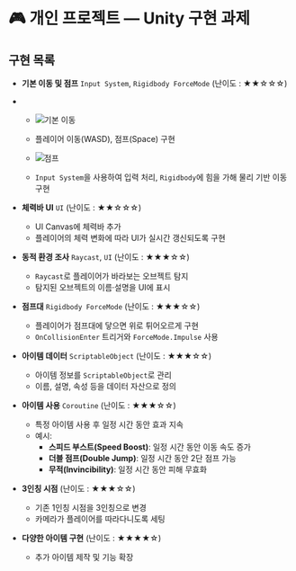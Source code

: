 # 🎮 개인 프로젝트 — Unity 구현 과제

## 구현 목록

- **기본 이동 및 점프** `Input System`, `Rigidbody ForceMode` (난이도 : ★★☆☆☆)
- - ![기본 이동](https://github.com/user-attachments/assets/03d1c425-f585-4b8a-b207-1bc4d6fc8866)
  - 플레이어 이동(WASD), 점프(Space) 구현
  - ![점프](https://github.com/user-attachments/assets/b09169c4-31f2-4585-aeb5-a6eb2621ab5d)

  - `Input System`을 사용하여 입력 처리, `Rigidbody`에 힘을 가해 물리 기반 이동 구현
  


- **체력바 UI** `UI` (난이도 : ★★☆☆☆)  
  - UI Canvas에 체력바 추가  
  - 플레이어의 체력 변화에 따라 UI가 실시간 갱신되도록 구현

- **동적 환경 조사** `Raycast`, `UI` (난이도 : ★★★☆☆)  
  - `Raycast`로 플레이어가 바라보는 오브젝트 탐지  
  - 탐지된 오브젝트의 이름·설명을 UI에 표시

- **점프대** `Rigidbody ForceMode` (난이도 : ★★★☆☆)  
  - 플레이어가 점프대에 닿으면 위로 튀어오르게 구현  
  - `OnCollisionEnter` 트리거와 `ForceMode.Impulse` 사용

- **아이템 데이터** `ScriptableObject` (난이도 : ★★★☆☆)  
  - 아이템 정보를 `ScriptableObject`로 관리  
  - 이름, 설명, 속성 등을 데이터 자산으로 정의

- **아이템 사용** `Coroutine` (난이도 : ★★★☆☆)  
  - 특정 아이템 사용 후 일정 시간 동안 효과 지속  
  - 예시:
    - **스피드 부스트(Speed Boost)**: 일정 시간 동안 이동 속도 증가
    - **더블 점프(Double Jump)**: 일정 시간 동안 2단 점프 가능
    - **무적(Invincibility)**: 일정 시간 동안 피해 무효화

- **3인칭 시점** (난이도 : ★★★☆☆)  
  - 기존 1인칭 시점을 3인칭으로 변경  
  - 카메라가 플레이어를 따라다니도록 세팅

- **다양한 아이템 구현** (난이도 : ★★★★☆)  
  - 추가 아이템 제작 및 기능 확장
